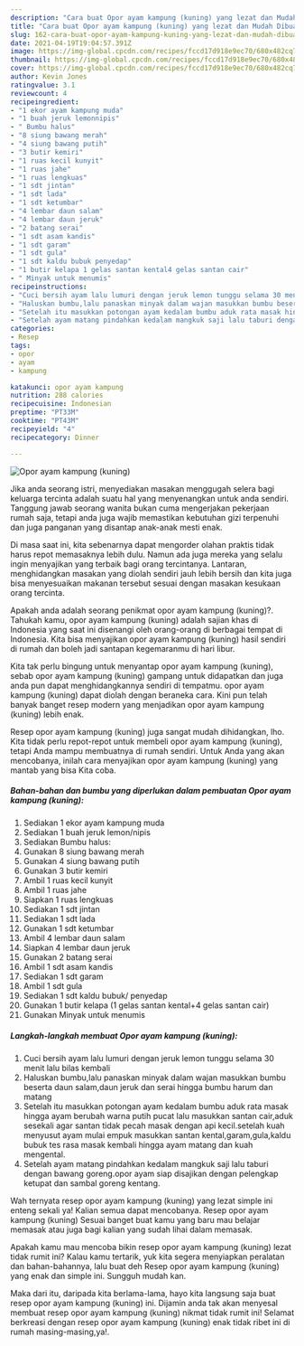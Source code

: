```yaml
---
description: "Cara buat Opor ayam kampung (kuning) yang lezat dan Mudah Dibuat"
title: "Cara buat Opor ayam kampung (kuning) yang lezat dan Mudah Dibuat"
slug: 162-cara-buat-opor-ayam-kampung-kuning-yang-lezat-dan-mudah-dibuat
date: 2021-04-19T19:04:57.391Z
image: https://img-global.cpcdn.com/recipes/fccd17d918e9ec70/680x482cq70/opor-ayam-kampung-kuning-foto-resep-utama.jpg
thumbnail: https://img-global.cpcdn.com/recipes/fccd17d918e9ec70/680x482cq70/opor-ayam-kampung-kuning-foto-resep-utama.jpg
cover: https://img-global.cpcdn.com/recipes/fccd17d918e9ec70/680x482cq70/opor-ayam-kampung-kuning-foto-resep-utama.jpg
author: Kevin Jones
ratingvalue: 3.1
reviewcount: 4
recipeingredient:
- "1 ekor ayam kampung muda"
- "1 buah jeruk lemonnipis"
- " Bumbu halus"
- "8 siung bawang merah"
- "4 siung bawang putih"
- "3 butir kemiri"
- "1 ruas kecil kunyit"
- "1 ruas jahe"
- "1 ruas lengkuas"
- "1 sdt jintan"
- "1 sdt lada"
- "1 sdt ketumbar"
- "4 lembar daun salam"
- "4 lembar daun jeruk"
- "2 batang serai"
- "1 sdt asam kandis"
- "1 sdt garam"
- "1 sdt gula"
- "1 sdt kaldu bubuk penyedap"
- "1 butir kelapa 1 gelas santan kental4 gelas santan cair"
- " Minyak untuk menumis"
recipeinstructions:
- "Cuci bersih ayam lalu lumuri dengan jeruk lemon tunggu selama 30 menit lalu bilas kembali"
- "Haluskan bumbu,lalu panaskan minyak dalam wajan masukkan bumbu beserta daun salam,daun jeruk dan serai hingga bumbu harum dan matang"
- "Setelah itu masukkan potongan ayam kedalam bumbu aduk rata masak hingga ayam berubah warna putih pucat lalu masukkan santan cair,aduk sesekali agar santan tidak pecah masak dengan api kecil.setelah kuah menyusut ayam mulai empuk masukkan santan kental,garam,gula,kaldu bubuk tes rasa masak kembali hingga ayam matang dan kuah mengental."
- "Setelah ayam matang pindahkan kedalam mangkuk saji lalu taburi dengan bawang goreng.opor ayam siap disajikan dengan pelengkap ketupat dan sambal goreng kentang."
categories:
- Resep
tags:
- opor
- ayam
- kampung

katakunci: opor ayam kampung 
nutrition: 288 calories
recipecuisine: Indonesian
preptime: "PT33M"
cooktime: "PT43M"
recipeyield: "4"
recipecategory: Dinner

---
```



![Opor ayam kampung (kuning)](https://img-global.cpcdn.com/recipes/fccd17d918e9ec70/680x482cq70/opor-ayam-kampung-kuning-foto-resep-utama.jpg)

Jika anda seorang istri, menyediakan masakan menggugah selera bagi keluarga tercinta adalah suatu hal yang menyenangkan untuk anda sendiri. Tanggung jawab seorang  wanita bukan cuma mengerjakan pekerjaan rumah saja, tetapi anda juga wajib memastikan kebutuhan gizi terpenuhi dan juga panganan yang disantap anak-anak mesti enak.

Di masa  saat ini, kita sebenarnya dapat mengorder olahan praktis tidak harus repot memasaknya lebih dulu. Namun ada juga mereka yang selalu ingin menyajikan yang terbaik bagi orang tercintanya. Lantaran, menghidangkan masakan yang diolah sendiri jauh lebih bersih dan kita juga bisa menyesuaikan makanan tersebut sesuai dengan masakan kesukaan orang tercinta. 



Apakah anda adalah seorang penikmat opor ayam kampung (kuning)?. Tahukah kamu, opor ayam kampung (kuning) adalah sajian khas di Indonesia yang saat ini disenangi oleh orang-orang di berbagai tempat di Indonesia. Kita bisa menyajikan opor ayam kampung (kuning) hasil sendiri di rumah dan boleh jadi santapan kegemaranmu di hari libur.

Kita tak perlu bingung untuk menyantap opor ayam kampung (kuning), sebab opor ayam kampung (kuning) gampang untuk didapatkan dan juga anda pun dapat menghidangkannya sendiri di tempatmu. opor ayam kampung (kuning) dapat diolah dengan beraneka cara. Kini pun telah banyak banget resep modern yang menjadikan opor ayam kampung (kuning) lebih enak.

Resep opor ayam kampung (kuning) juga sangat mudah dihidangkan, lho. Kita tidak perlu repot-repot untuk membeli opor ayam kampung (kuning), tetapi Anda mampu membuatnya di rumah sendiri. Untuk Anda yang akan mencobanya, inilah cara menyajikan opor ayam kampung (kuning) yang mantab yang bisa Kita coba.

<!--inarticleads1-->

##### Bahan-bahan dan bumbu yang diperlukan dalam pembuatan Opor ayam kampung (kuning):

1. Sediakan 1 ekor ayam kampung muda
1. Sediakan 1 buah jeruk lemon/nipis
1. Sediakan  Bumbu halus:
1. Gunakan 8 siung bawang merah
1. Gunakan 4 siung bawang putih
1. Gunakan 3 butir kemiri
1. Ambil 1 ruas kecil kunyit
1. Ambil 1 ruas jahe
1. Siapkan 1 ruas lengkuas
1. Sediakan 1 sdt jintan
1. Sediakan 1 sdt lada
1. Gunakan 1 sdt ketumbar
1. Ambil 4 lembar daun salam
1. Siapkan 4 lembar daun jeruk
1. Gunakan 2 batang serai
1. Ambil 1 sdt asam kandis
1. Sediakan 1 sdt garam
1. Ambil 1 sdt gula
1. Sediakan 1 sdt kaldu bubuk/ penyedap
1. Gunakan 1 butir kelapa (1 gelas santan kental+4 gelas santan cair)
1. Gunakan  Minyak untuk menumis




<!--inarticleads2-->

##### Langkah-langkah membuat Opor ayam kampung (kuning):

1. Cuci bersih ayam lalu lumuri dengan jeruk lemon tunggu selama 30 menit lalu bilas kembali
1. Haluskan bumbu,lalu panaskan minyak dalam wajan masukkan bumbu beserta daun salam,daun jeruk dan serai hingga bumbu harum dan matang
1. Setelah itu masukkan potongan ayam kedalam bumbu aduk rata masak hingga ayam berubah warna putih pucat lalu masukkan santan cair,aduk sesekali agar santan tidak pecah masak dengan api kecil.setelah kuah menyusut ayam mulai empuk masukkan santan kental,garam,gula,kaldu bubuk tes rasa masak kembali hingga ayam matang dan kuah mengental.
1. Setelah ayam matang pindahkan kedalam mangkuk saji lalu taburi dengan bawang goreng.opor ayam siap disajikan dengan pelengkap ketupat dan sambal goreng kentang.




Wah ternyata resep opor ayam kampung (kuning) yang lezat simple ini enteng sekali ya! Kalian semua dapat mencobanya. Resep opor ayam kampung (kuning) Sesuai banget buat kamu yang baru mau belajar memasak atau juga bagi kalian yang sudah lihai dalam memasak.

Apakah kamu mau mencoba bikin resep opor ayam kampung (kuning) lezat tidak rumit ini? Kalau kamu tertarik, yuk kita segera menyiapkan peralatan dan bahan-bahannya, lalu buat deh Resep opor ayam kampung (kuning) yang enak dan simple ini. Sungguh mudah kan. 

Maka dari itu, daripada kita berlama-lama, hayo kita langsung saja buat resep opor ayam kampung (kuning) ini. Dijamin anda tak akan menyesal membuat resep opor ayam kampung (kuning) nikmat tidak rumit ini! Selamat berkreasi dengan resep opor ayam kampung (kuning) enak tidak ribet ini di rumah masing-masing,ya!.

